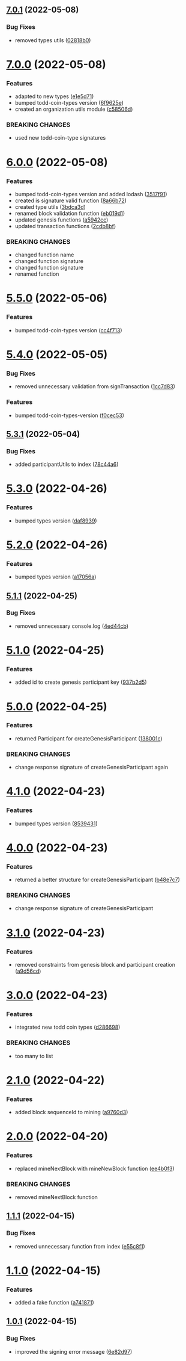 ## [7.0.1](https://github.com/xilution/todd-coin-utils/compare/v7.0.0...v7.0.1) (2022-05-08)


### Bug Fixes

* removed types utils ([02818b0](https://github.com/xilution/todd-coin-utils/commit/02818b014c49c1bfb2c7945d4a932449b44a34c5))

# [7.0.0](https://github.com/xilution/todd-coin-utils/compare/v6.0.0...v7.0.0) (2022-05-08)


### Features

* adapted to new types ([e1e5d71](https://github.com/xilution/todd-coin-utils/commit/e1e5d71d2f90968dbc20878531b0b84ab6bd0fa3))
* bumped todd-coin-types version ([6f9625e](https://github.com/xilution/todd-coin-utils/commit/6f9625eab3b96e42b0ac944004772835abc36b4a))
* created an organization utils module ([c58506d](https://github.com/xilution/todd-coin-utils/commit/c58506d9f00211786a57c38a5b7f27bc5b690e2f))


### BREAKING CHANGES

* used new todd-coin-type signatures

# [6.0.0](https://github.com/xilution/todd-coin-utils/compare/v5.5.0...v6.0.0) (2022-05-08)


### Features

* bumped todd-coin-types version and added lodash ([3517f91](https://github.com/xilution/todd-coin-utils/commit/3517f91faff54d230ed2865f79be812dfd9c0573))
* created is signature valid function ([8a66b72](https://github.com/xilution/todd-coin-utils/commit/8a66b72979054b4865b34f9e06fab2843c4ba05d))
* created type utils ([3bdca3d](https://github.com/xilution/todd-coin-utils/commit/3bdca3d5d00d64455280e1ee4a110333596a97f9))
* renamed block validation function ([eb019d1](https://github.com/xilution/todd-coin-utils/commit/eb019d1deb78be33732612da02dfe48446930f74))
* updated genesis functions ([a5942cc](https://github.com/xilution/todd-coin-utils/commit/a5942cca6f62231cce0e917d456380cd7b380693))
* updated transaction functions ([2cdb8bf](https://github.com/xilution/todd-coin-utils/commit/2cdb8bf633b527efcf3a93ac0253155b6e58529d))


### BREAKING CHANGES

* changed function name
* changed function signature
* changed function signature
* renamed function

# [5.5.0](https://github.com/xilution/todd-coin-utils/compare/v5.4.0...v5.5.0) (2022-05-06)


### Features

* bumped todd-coin-types version ([cc4f713](https://github.com/xilution/todd-coin-utils/commit/cc4f7130f6fc016aba410ffd93085be5be2ff88f))

# [5.4.0](https://github.com/xilution/todd-coin-utils/compare/v5.3.1...v5.4.0) (2022-05-05)


### Bug Fixes

* removed unnecessary validation from signTransaction ([1cc7d83](https://github.com/xilution/todd-coin-utils/commit/1cc7d83133e85bee1708cbb934a6cd0c926cbd29))


### Features

* bumped todd-coin-types-version ([f0cec53](https://github.com/xilution/todd-coin-utils/commit/f0cec53617f170b789cb09e12566de997a09079b))

## [5.3.1](https://github.com/xilution/todd-coin-utils/compare/v5.3.0...v5.3.1) (2022-05-04)


### Bug Fixes

* added participantUtils to index ([78c44a6](https://github.com/xilution/todd-coin-utils/commit/78c44a63123c7e158020925ab220740a6fd8dce2))

# [5.3.0](https://github.com/xilution/todd-coin-utils/compare/v5.2.0...v5.3.0) (2022-04-26)


### Features

* bumped types version ([daf8939](https://github.com/xilution/todd-coin-utils/commit/daf8939dd9640da2ee5137aa380c631044654931))

# [5.2.0](https://github.com/xilution/todd-coin-utils/compare/v5.1.1...v5.2.0) (2022-04-26)


### Features

* bumped types version ([a17056a](https://github.com/xilution/todd-coin-utils/commit/a17056a6eadb2fa9686b7fdd9eeeb20d7d38a5dd))

## [5.1.1](https://github.com/xilution/todd-coin-utils/compare/v5.1.0...v5.1.1) (2022-04-25)


### Bug Fixes

* removed unnecessary console.log ([4ed44cb](https://github.com/xilution/todd-coin-utils/commit/4ed44cbed7e680d70771baa541191d8bc60e704e))

# [5.1.0](https://github.com/xilution/todd-coin-utils/compare/v5.0.0...v5.1.0) (2022-04-25)


### Features

* added id to create genesis participant key ([937b2d5](https://github.com/xilution/todd-coin-utils/commit/937b2d530d70a63281eff9927b192b0ce061a7ed))

# [5.0.0](https://github.com/xilution/todd-coin-utils/compare/v4.1.0...v5.0.0) (2022-04-25)


### Features

* returned Participant for createGenesisParticipant ([138001c](https://github.com/xilution/todd-coin-utils/commit/138001c276bd702b85b421708da87c8d8769ff0d))


### BREAKING CHANGES

* change response signature of createGenesisParticipant again

# [4.1.0](https://github.com/xilution/todd-coin-utils/compare/v4.0.0...v4.1.0) (2022-04-23)


### Features

* bumped types version ([8539431](https://github.com/xilution/todd-coin-utils/commit/8539431d1525d3998a7f812d060feed94ba58579))

# [4.0.0](https://github.com/xilution/todd-coin-utils/compare/v3.1.0...v4.0.0) (2022-04-23)


### Features

* returned a better structure for createGenesisParticipant ([b48e7c7](https://github.com/xilution/todd-coin-utils/commit/b48e7c750330e1e4624a712eaeb00a889151004e))


### BREAKING CHANGES

* change response signature of createGenesisParticipant

# [3.1.0](https://github.com/xilution/todd-coin-utils/compare/v3.0.0...v3.1.0) (2022-04-23)


### Features

* removed constraints from genesis block and participant creation ([a9d56cd](https://github.com/xilution/todd-coin-utils/commit/a9d56cd6964c069154c9c76cd6d5333fe11d36cf))

# [3.0.0](https://github.com/xilution/todd-coin-utils/compare/v2.1.0...v3.0.0) (2022-04-23)


### Features

* integrated new todd coin types ([d286698](https://github.com/xilution/todd-coin-utils/commit/d286698a01954d00c355e1928c773d31be9121ae))


### BREAKING CHANGES

* too many to list

# [2.1.0](https://github.com/xilution/todd-coin-utils/compare/v2.0.0...v2.1.0) (2022-04-22)


### Features

* added block sequenceId to mining ([a9760d3](https://github.com/xilution/todd-coin-utils/commit/a9760d381be211162beb37a302d3844f6fd7e32f))

# [2.0.0](https://github.com/xilution/todd-coin-utils/compare/v1.1.1...v2.0.0) (2022-04-20)


### Features

* replaced mineNextBlock with mineNewBlock function ([ee4b0f3](https://github.com/xilution/todd-coin-utils/commit/ee4b0f3def89f38c1bbb6808ca92bf501a55f236))


### BREAKING CHANGES

* removed mineNextBlock function

## [1.1.1](https://github.com/xilution/todd-coin-utils/compare/v1.1.0...v1.1.1) (2022-04-15)


### Bug Fixes

* removed unnecessary function from index ([e55c8f1](https://github.com/xilution/todd-coin-utils/commit/e55c8f13a1320ed77c6c37f617e67b2b97f59332))

# [1.1.0](https://github.com/xilution/todd-coin-utils/compare/v1.0.1...v1.1.0) (2022-04-15)


### Features

* added a fake function ([a741871](https://github.com/xilution/todd-coin-utils/commit/a7418710ae5012e1ad5ba1031903f141450e1c83))

## [1.0.1](https://github.com/xilution/todd-coin-utils/compare/v1.0.0...v1.0.1) (2022-04-15)


### Bug Fixes

* improved the signing error message ([6e82d97](https://github.com/xilution/todd-coin-utils/commit/6e82d970c352843fdd56caa4b40f6fa126a3d33a))
